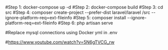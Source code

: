 #Step 1: docker-compose up -d
#Step 2: docker-compose build
#Step 3: cd src
#Step 4: composer create-project --prefer-dist laravel/laravel /src --ignore-platform-req=ext-fileinfo
#Step 5: composer install --ignore-platform-req=ext-fileinfo
#Step 6: php artisan serve

#Replace mysql connections using Docker yml in .env



#https://www.youtube.com/watch?v=5N6gTVCG_rw
